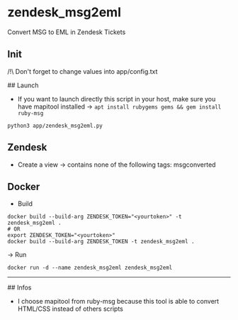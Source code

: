 # zendesk_msg2eml
Convert MSG to EML in Zendesk Tickets

## Init
/!\ Don't forget to change values into app/config.txt

## Launch
- If you want to launch directly this script in your host, make sure you have mapitool installed -> `apt install rubygems gems && gem install ruby-msg`

```
python3 app/zendesk_msg2eml.py
```

## Zendesk
- Create a view -> contains none of the following tags: msgconverted

## Docker

- Build
```
docker build --build-arg ZENDESK_TOKEN="<yourtoken>" -t zendesk_msg2eml .
# OR
export ZENDESK_TOKEN="<yourtoken>"
docker build --build-arg ZENDESK_TOKEN -t zendesk_msg2eml .
```

-> Run
```
docker run -d --name zendesk_msg2eml zendesk_msg2eml
```
____
## Infos
- I choose mapitool from ruby-msg because this tool is able to convert HTML/CSS instead of others scripts
